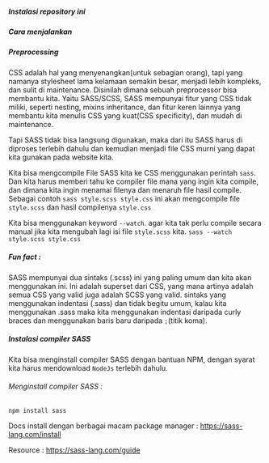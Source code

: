 ##### Instalasi repository ini

##### Cara menjalankan


##### Preprocessing
CSS adalah hal yang menyenangkan(untuk sebagian orang), tapi yang namanya stylesheet lama kelamaan semakin besar, menjadi lebih kompleks, dan sulit di maintenance.
Disinilah dimana sebuah preprocessor bisa membantu kita. Yaitu SASS/SCSS, SASS mempunyai fitur yang CSS tidak miliki, seperti nesting, mixins inheritance, dan fitur keren lainnya yang membantu kita menulis CSS yang kuat(CSS specificity), dan mudah di maintenance.

Tapi SASS tidak bisa langsung digunakan, maka dari itu SASS harus di diproses terlebih dahulu dan kemudian menjadi file CSS murni yang dapat kita gunakan pada website kita.

Kita bisa mengcompile File SASS kita ke CSS menggunakan perintah ```sass```. Dan kita  harus memberi tahu ke compiler file mana yang ingin kita compile, dan dimana kita ingin menamai filenya dan menaruh file hasil compile. Sebagai contoh ```sass style.scss style.css``` ini akan mengcompile file ```style.scss``` dan hasil compilenya ```style.css```

Kita bisa menggunakan keyword ```--watch```. agar kita tak perlu compile secara manual jika kita mengubah lagi isi file ```style.scss``` kita.
```sass --watch style.scss style.css```

##### Fun fact :
SASS mempunyai dua sintaks (.scss) ini yang paling umum dan kita akan menggunakan ini. Ini adalah superset dari CSS, yang mana artinya adalah semua CSS yang valid juga adalah SCSS yang valid. sintaks yang menggunakan indentasi (.sass) dan tidak begitu umum, kalau kita menggunakan .sass maka kita menggunakan indentasi daripada curly braces dan menggunakan baris baru daripada ```;```(titik koma).

##### Instalasi compiler SASS
Kita bisa menginstall compiler SASS dengan bantuan NPM, dengan syarat kita harus mendownload ```NodeJs``` terlebih dahulu.

###### Menginstall compiler SASS :
```npm install sass```

Docs install dengan berbagai macam package manager :
https://sass-lang.com/install

Resource : 
https://sass-lang.com/guide